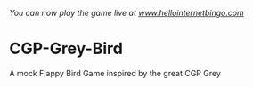 <em>You can now play the game live at www.hellointernetbingo.com</em>

# CGP-Grey-Bird
A mock Flappy Bird Game inspired by the great CGP Grey
